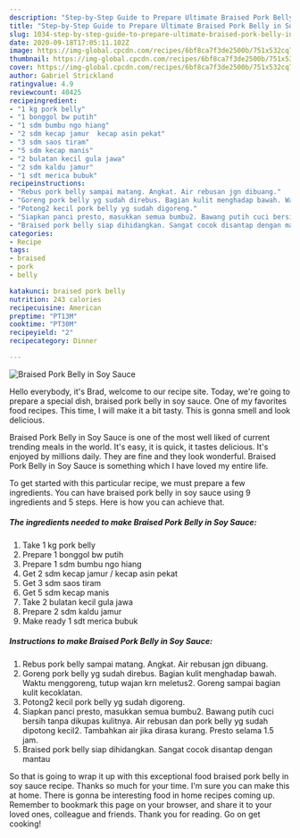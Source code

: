 ```yaml
---
description: "Step-by-Step Guide to Prepare Ultimate Braised Pork Belly in Soy Sauce"
title: "Step-by-Step Guide to Prepare Ultimate Braised Pork Belly in Soy Sauce"
slug: 1034-step-by-step-guide-to-prepare-ultimate-braised-pork-belly-in-soy-sauce
date: 2020-09-18T17:05:11.102Z
image: https://img-global.cpcdn.com/recipes/6bf8ca7f3de2500b/751x532cq70/braised-pork-belly-in-soy-sauce-foto-resep-utama.jpg
thumbnail: https://img-global.cpcdn.com/recipes/6bf8ca7f3de2500b/751x532cq70/braised-pork-belly-in-soy-sauce-foto-resep-utama.jpg
cover: https://img-global.cpcdn.com/recipes/6bf8ca7f3de2500b/751x532cq70/braised-pork-belly-in-soy-sauce-foto-resep-utama.jpg
author: Gabriel Strickland
ratingvalue: 4.9
reviewcount: 40425
recipeingredient:
- "1 kg pork belly"
- "1 bonggol bw putih"
- "1 sdm bumbu ngo hiang"
- "2 sdm kecap jamur  kecap asin pekat"
- "3 sdm saos tiram"
- "5 sdm kecap manis"
- "2 bulatan kecil gula jawa"
- "2 sdm kaldu jamur"
- "1 sdt merica bubuk"
recipeinstructions:
- "Rebus pork belly sampai matang. Angkat. Air rebusan jgn dibuang."
- "Goreng pork belly yg sudah direbus. Bagian kulit menghadap bawah. Waktu menggoreng, tutup wajan krn meletus2. Goreng sampai bagian kulit kecoklatan."
- "Potong2 kecil pork belly yg sudah digoreng."
- "Siapkan panci presto, masukkan semua bumbu2. Bawang putih cuci bersih tanpa dikupas kulitnya. Air rebusan dan pork belly yg sudah dipotong kecil2. Tambahkan air jika dirasa kurang. Presto selama 1.5 jam."
- "Braised pork belly siap dihidangkan. Sangat cocok disantap dengan mantau"
categories:
- Recipe
tags:
- braised
- pork
- belly

katakunci: braised pork belly 
nutrition: 243 calories
recipecuisine: American
preptime: "PT13M"
cooktime: "PT30M"
recipeyield: "2"
recipecategory: Dinner

---
```



![Braised Pork Belly in Soy Sauce](https://img-global.cpcdn.com/recipes/6bf8ca7f3de2500b/751x532cq70/braised-pork-belly-in-soy-sauce-foto-resep-utama.jpg)

Hello everybody, it's Brad, welcome to our recipe site. Today, we're going to prepare a special dish, braised pork belly in soy sauce. One of my favorites food recipes. This time, I will make it a bit tasty. This is gonna smell and look delicious.

Braised Pork Belly in Soy Sauce is one of the most well liked of current trending meals in the world. It's easy, it is quick, it tastes delicious. It's enjoyed by millions daily. They are fine and they look wonderful. Braised Pork Belly in Soy Sauce is something which I have loved my entire life.




To get started with this particular recipe, we must prepare a few ingredients. You can have braised pork belly in soy sauce using 9 ingredients and 5 steps. Here is how you can achieve that.

<!--inarticleads1-->

##### The ingredients needed to make Braised Pork Belly in Soy Sauce:

1. Take 1 kg pork belly
1. Prepare 1 bonggol bw putih
1. Prepare 1 sdm bumbu ngo hiang
1. Get 2 sdm kecap jamur / kecap asin pekat
1. Get 3 sdm saos tiram
1. Get 5 sdm kecap manis
1. Take 2 bulatan kecil gula jawa
1. Prepare 2 sdm kaldu jamur
1. Make ready 1 sdt merica bubuk




<!--inarticleads2-->

##### Instructions to make Braised Pork Belly in Soy Sauce:

1. Rebus pork belly sampai matang. Angkat. Air rebusan jgn dibuang.
1. Goreng pork belly yg sudah direbus. Bagian kulit menghadap bawah. Waktu menggoreng, tutup wajan krn meletus2. Goreng sampai bagian kulit kecoklatan.
1. Potong2 kecil pork belly yg sudah digoreng.
1. Siapkan panci presto, masukkan semua bumbu2. Bawang putih cuci bersih tanpa dikupas kulitnya. Air rebusan dan pork belly yg sudah dipotong kecil2. Tambahkan air jika dirasa kurang. Presto selama 1.5 jam.
1. Braised pork belly siap dihidangkan. Sangat cocok disantap dengan mantau




So that is going to wrap it up with this exceptional food braised pork belly in soy sauce recipe. Thanks so much for your time. I'm sure you can make this at home. There is gonna be interesting food in home recipes coming up. Remember to bookmark this page on your browser, and share it to your loved ones, colleague and friends. Thank you for reading. Go on get cooking!
